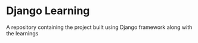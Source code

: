 # Django Learning

A repository containing the project built using Django framework along with the learnings
